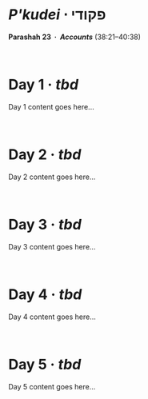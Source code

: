 # _P'kudei_ &sdot; פקודי
**Parashah 23 &nbsp;&middot;&nbsp; _Accounts_** (38:21–40:38)

&nbsp;
# Day 1 &middot; _tbd_

Day 1 content goes here...

&nbsp;
# Day 2 &middot; _tbd_

Day 2 content goes here...

&nbsp;
# Day 3 &middot; _tbd_

Day 3 content goes here...

&nbsp;
# Day 4 &middot; _tbd_

Day 4 content goes here...

&nbsp;
# Day 5 &middot; _tbd_

Day 5 content goes here...